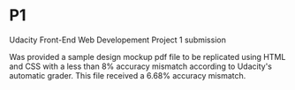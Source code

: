 # P1
Udacity Front-End Web Developement Project 1 submission

Was provided a sample design mockup pdf file to be replicated using HTML and CSS with a less than 8% accuracy mismatch according to Udacity's
automatic grader. This file received a 6.68% accuracy mismatch.
